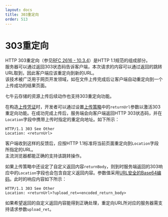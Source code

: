 ```yaml
---
layout: docs
title: 303重定向
order: 513
---
```

<a id="redirect"></a>
# 303重定向

HTTP 303重定向（参见[RFC 2616 - 10.3.4](http://www.w3.org/Protocols/rfc2616/rfc2616-sec10.html#sec10.3.4)）是HTTP 1.1规范的组成部分。  
服务器可以通过返回303状态码告诉客户端，本次请求的内容可以通过返回的跳转URL取到，因此客户端应该重定向到新的URL。  
该技术被广泛用于网页开发领域，如在文件上传完成后让客户端自动重定向到一个上传成功的结果页面。  

七牛云存储的资源上传后续动作也支持303重定向功能。

在构造[上传凭证](/docs/v6/api/reference/security/upload-token.html)时，开发者可以通过设置[上传策略](/docs/v6/api/reference/security/put-policy.html)中的`returnUrl`参数以激活303重定向功能。在成功完成上传后，服务端会向客户端返回HTTP 303状态码，并在`Location`字段中携带上传时指定的重定向地址。如下所示：

```
HTTP/1.1 303 See Other
Location: <returnUrl>
```

客户端收到这样的反馈后，应按HTTP 1.1标准将当前页面重定向到`Location`字段所指定的URL。  
主流浏览器都能正确的支持该跳转操作。  

如果上传策略中还设定了自定义返回内容`returnBody`，则到时服务端返回的303响应中的`Location`字段也会包含自定义返回内容。参数值采用[URL安全的Base64编码](/docs/v6/api/overview/appendix.html#urlsafe-base64)。此时的响应内容如下所示：

```
HTTP/1.1 303 See Other
Location: <returnUrl>?upload_ret=<encoded_return_body>
```

如果希望返回的自定义返回内容能得到正确处理，重定向URL所对应的服务器需支持请求参数`upload_ret`。 
